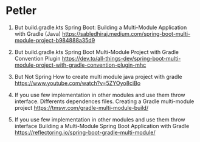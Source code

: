 # Petler

1. But build.gradle.kts
Spring Boot: Building a Multi-Module Application with Gradle (Java)
https://sabledhiraj.medium.com/spring-boot-multi-module-project-b984888a35d9

2. But build.gradle.kts
Spring Boot Multi-Module Project with Gradle Convention Plugin
https://dev.to/all-things-dev/spring-boot-multi-module-project-with-gradle-convention-plugin-mhc

3. But Not Spring
How to create multi module java project with gradle
https://www.youtube.com/watch?v=5ZYOyo8ciBo

4. If you use few implementation in other modules and use them throw interface. Differents dependences files.
Creating a Gradle multi-module project
https://tmsvr.com/gradle-multi-module-build/

5. If you use few implementation in other modules and use them throw interface
Building a Multi-Module Spring Boot Application with Gradle
https://reflectoring.io/spring-boot-gradle-multi-module/
